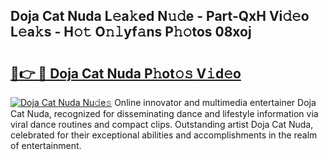 ## Doja Cat Nuda L𝚎a𝚔ed N𝚞𝚍e - Part-QxH Vi𝚍𝚎o L𝚎a𝚔s - H𝚘𝚝 O𝚗𝚕yf𝚊ns P𝚑𝚘tos 08xoj

# <h2><a href="http://kf8bf5.oniu.top/?m=Doja+Cat+Nuda">🔗👉 🔴 Doja Cat Nuda P𝚑ot𝚘𝚜 V𝚒d𝚎o</a></h2>

[![Doja Cat Nuda Nu𝚍e𝚜](https://i.imgur.com/0qMVB7G.gif)](http://kf8bf5.oniu.top/?m=Doja+Cat+Nuda)
Online innovator and multimedia entertainer Doja Cat Nuda, recognized for disseminating dance and lifestyle information via viral dance routines and compact clips. Outstanding artist Doja Cat Nuda, celebrated for their exceptional abilities and accomplishments in the realm of entertainment.  

